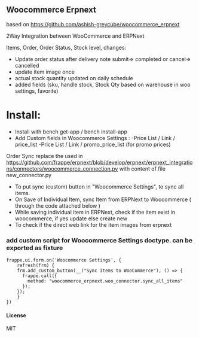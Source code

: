 ## Woocommerce Erpnext
based on https://github.com/ashish-greycube/woocommerce_erpnext

2Way Integration between WooCommerce and ERPNext

Items, Order, Order Status, Stock level, 
changes:
- Update order status after delivery note submit=> completed or cancel=> cancelled
- update item image once 
- actual stock quantity updated on daily schedule
- added fields (sku, handle stock, Stock Qty based on warehouse in woo settings, favorite)

# Install:

- Install with bench get-app / bench install-app
- Add Custom fields in Woocommerce Settings : 
	-Price List / Link / price_list
	-Price List / Link / promo_price_list (for promo prices)
	
Order Sync replace the used in  https://github.com/frappe/erpnext/blob/develop/erpnext/erpnext_integrations/connectors/woocommerce_connection.py
with content of file new_connector.py

- To put sync (custom) button in "Woocommerce Settings", to sync all items.
- On Save of Individual Item, sync Item from ERPNext to Woocommerce ( through the code attached below )
- While saving individual item in ERPNext, check if the item exist in woocommerce, if yes update else create new 
- To check if the direct web link for the item images from erpnext 

### add custom script for Woocommerce Settings doctype. can be exported as fixture

```
frappe.ui.form.on('Woocommerce Settings', {
	refresh(frm) {
    frm.add_custom_button(__("Sync Items to WooCommerce"), () => {
      frappe.call({
        method: "woocommerce_erpnext.woo_connector.sync_all_items"
      });
    });
	}
})
```

#### License

MIT
